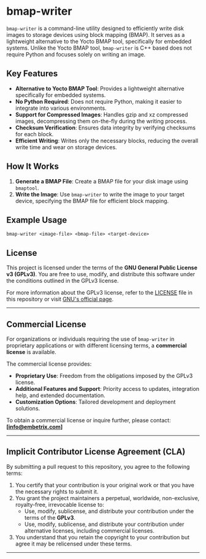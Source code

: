 # bmap-writer

`bmap-writer` is a command-line utility designed to efficiently write disk images to storage devices using block mapping (BMAP). 
It serves as a lightweight alternative to the Yocto BMAP tool, specifically for embedded systems. 
Unlike the Yocto BMAP tool, `bmap-writer` is C++ based does not require Python and focuses solely on writing an image.

## Key Features

- **Alternative to Yocto BMAP Tool**: Provides a lightweight alternative specifically for embedded systems.
- **No Python Required**: Does not require Python, making it easier to integrate into various environments.
- **Support for Compressed Images**: Handles gzip and xz compressed images, decompressing them on-the-fly during the writing process.
- **Checksum Verification**: Ensures data integrity by verifying checksums for each block.
- **Efficient Writing**: Writes only the necessary blocks, reducing the overall write time and wear on storage devices.

## How It Works

1. **Generate a BMAP File**: Create a BMAP file for your disk image using `bmaptool`.
2. **Write the Image**: Use `bmap-writer` to write the image to your target device, specifying the BMAP file for efficient block mapping.

## Example Usage

```
bmap-writer <image-file> <bmap-file> <target-device>
```

## License

This project is licensed under the terms of the **GNU General Public License v3 (GPLv3)**.
You are free to use, modify, and distribute this software under the conditions outlined in the GPLv3 license.

For more information about the GPLv3 license, refer to the [LICENSE](LICENSE) file in this repository or visit [GNU's official page](https://www.gnu.org/licenses/gpl-3.0.html).

---

## Commercial License

For organizations or individuals requiring the use of `bmap-writer` in proprietary applications or with different licensing terms, a **commercial license** is available.

The commercial license provides:
- **Proprietary Use**: Freedom from the obligations imposed by the GPLv3 license.
- **Additional Features and Support**: Priority access to updates, integration help, and extended documentation.
- **Customization Options**: Tailored development and deployment solutions.

To obtain a commercial license or inquire further, please contact:
**[info@embetrix.com]**

---

## Implicit Contributor License Agreement (CLA)

By submitting a pull request to this repository, you agree to the following terms:

1. You certify that your contribution is your original work or that you have the necessary rights to submit it.
2. You grant the project maintainers a perpetual, worldwide, non-exclusive, royalty-free, irrevocable license to:
   - Use, modify, sublicense, and distribute your contribution under the terms of the **GPLv3**.
   - Use, modify, sublicense, and distribute your contribution under alternative licenses, including commercial licenses.
3. You understand that you retain the copyright to your contribution but agree it may be relicensed under these terms.

---
